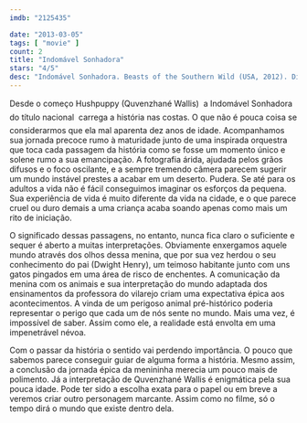 ```yaml
---
imdb: "2125435"

date: "2013-03-05"
tags: [ "movie" ]
count: 2
title: "Indomável Sonhadora"
stars: "4/5"
desc: "Indomável Sonhadora. Beasts of the Southern Wild (USA, 2012). Dirigido por Benh Zeitlin. Escrito por Lucy Alibar, Benh Zeitlin, Lucy Alibar. Com Quvenzhané Wallis, Dwight Henry, Levy Easterly, Lowell Landes, Pamela Harper, Gina Montana, Amber Henry, Jonshel Alexander, Nicholas Clark."
---
```

Desde o começo Hushpuppy (Quvenzhané Wallis)  a Indomável Sonhadora do título nacional  carrega a história nas costas. O que não é pouca coisa se considerarmos que ela mal aparenta dez anos de idade. Acompanhamos sua jornada precoce rumo à maturidade junto de uma inspirada orquestra que toca cada passagem da história como se fosse um momento único e solene rumo a sua emancipação. A fotografia árida, ajudada pelos grãos difusos e o foco oscilante, e a sempre tremendo câmera parecem sugerir um mundo instável prestes a acabar em um deserto. Pudera. Se até para os adultos a vida não é fácil conseguimos imaginar os esforços da pequena. Sua experiência de vida é muito diferente da vida na cidade, e o que parece cruel ou duro demais a uma criança acaba soando apenas como mais um rito de iniciação.

O significado dessas passagens, no entanto, nunca fica claro o suficiente e sequer é aberto a muitas interpretações. Obviamente enxergamos aquele mundo através dos olhos dessa menina, que por sua vez herdou o seu conhecimento do pai (Dwight Henry), um teimoso habitante junto com uns gatos pingados em uma área de risco de enchentes. A comunicação da menina com os animais e sua interpretação do mundo adaptada dos ensinamentos da professora do vilarejo criam uma expectativa épica aos acontecimentos. A vinda de um perigoso animal pré-histórico poderia representar o perigo que cada um de nós sente no mundo. Mais uma vez, é impossível de saber. Assim como ele, a realidade está envolta em uma impenetrável névoa.

Com o passar da história o sentido vai perdendo importância. O pouco que sabemos parece conseguir guiar de alguma forma a história. Mesmo assim, a conclusão da jornada épica da menininha merecia um pouco mais de polimento. Já a interpretação de Quvenzhané Wallis é enigmática pela sua pouca idade. Pode ter sido a escolha exata para o papel ou em breve a veremos criar outro personagem marcante. Assim como no filme, só o tempo dirá o mundo que existe dentro dela.
